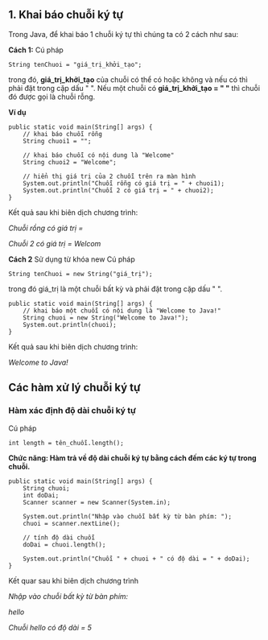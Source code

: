 ## 1. Khai báo chuỗi ký tự

Trong Java, để khai báo 1 chuỗi ký tự thì chúng ta có 2 cách như sau:

**Cách 1:**
Cú pháp
```
String tenChuoi = "giá_trị_khởi_tạo";
```
trong đó, **giá_trị_khởi_tạo** của chuỗi có thể có hoặc không và nếu có thì phải đặt trong cặp dấu " ". Nếu một chuỗi có **giá_trị_khởi_tạo = " "** thì chuỗi đó được gọi là chuỗi rỗng.

**Ví dụ**
```
public static void main(String[] args) {
    // khai báo chuỗi rỗng
    String chuoi1 = "";
         
    // khai báo chuỗi có nội dung là "Welcome"
    String chuoi2 = "Welcome";
         
    // hiển thị giá trị của 2 chuỗi trên ra màn hình
    System.out.println("Chuỗi rỗng có giá trị = " + chuoi1);
    System.out.println("Chuỗi 2 có giá trị = " + chuoi2);
}
```
Kết quả sau khi biên dịch chương trình:

*Chuỗi rồng có giá trị =*

*Chuỗi 2 có giá trị = Welcom*

**Cách 2**
Sử dụng từ khóa new
Cú pháp
```
String tenChuoi = new String("giá_trị");
```
trong đó giá_trị là một chuỗi bất kỳ và phải đặt trong cặp dấu " ".

```
public static void main(String[] args) {
    // khai báo một chuỗi có nội dung là "Welcome to Java!"
    String chuoi = new String("Welcome to Java!");
    System.out.println(chuoi);
}
```
Kết quả sau khi biên dịch chương trình:

*Welcome to Java!*

## Các hàm xử lý chuỗi ký tự

### Hàm xác định độ dài chuỗi ký tự
Cú pháp
```
int length = tên_chuỗi.length();
```

**Chức năng: Hàm trả về độ dài chuỗi ký tự bằng cách đếm các ký tự trong chuỗi.**

```
public static void main(String[] args) {
    String chuoi;
    int doDai;
    Scanner scanner = new Scanner(System.in);
         
    System.out.println("Nhập vào chuỗi bất kỳ từ bàn phím: ");
    chuoi = scanner.nextLine();
         
    // tính độ dài chuỗi
    doDai = chuoi.length();
         
    System.out.println("Chuỗi " + chuoi + " có độ dài = " + doDai);
}
```
Kết quar sau khi biên dịch chương trình

*Nhập vào chuỗi bất kỳ từ bàn phím:*

*hello*

*Chuỗi hello có độ dài = 5*
